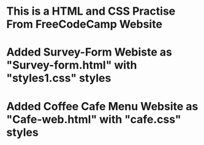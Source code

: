 # This is a HTML and CSS Practise From FreeCodeCamp Website
# Added Survey-Form Webiste as "Survey-form.html" with "styles1.css" styles
# Added Coffee Cafe Menu Website as "Cafe-web.html" with "cafe.css" styles
